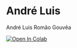 # André Luis
André Luis Romão Gouvêa

[![Open In Colab](https://colab.research.google.com/assets/colab-badge.svg)](https://colab.research.google.com/github/TheRomito/DataBaseLabs_MC536/blob/master/notebooks/AnalisesNoticias.ipynb)
